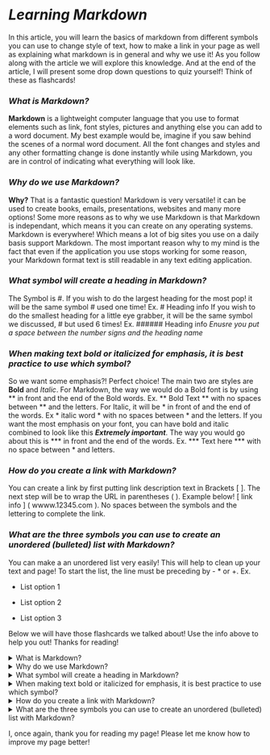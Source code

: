# ***Learning Markdown***

In this article, you will learn the basics of markdown from different symbols you can use to change style of text, how to make
a link in your page as well as explaining what markdown is in general and why we use it! As you follow along with the article
we will explore this knowledge. And at the end of the article, I will present some drop down questions to quiz yourself! Think of 
these as flashcards!


### *What is Markdown?*

**Markdown** is a lightweight computer language that you use to format elements such as link, font styles, pictures and anything else you can
add to a word document. My best example would be, imagine if you saw behind the scenes of a normal word document. All the font changes and styles and 
any other formatting change is done instantly while using Markdown, you are in control of indicating what everything will look like. 

### *Why do we use Markdown?*

**Why?** That is a fantastic question! Markdown is very versatile! it can be used to create books, emails, presentations, websites and many more options!
Some more reasons as to why we use Markdown is that Markdown is independant, which means it you can create on any operating systems. 
Markdown is everywhere! Which means a lot of big sites you use on a daily basis support Markdown. The most important reason why to my mind is the fact that
even if the application you use stops working for some reason, your Markdown format text is still readable in any text editing application.

### *What symbol will create a heading in Markdown?*

The Symbol is #. If you wish to do the largest heading for the most pop! it will be the same symbol # used one time! Ex. # Heading info
If you wish to do the smallest heading for a little eye grabber, it will be the same symbol we discussed, # but used 6 times! Ex. ###### Heading info
_Enusre you put a space between the number signs and the heading name_

### *When making text bold or italicized for emphasis, it is best practice to use which symbol?*

So we want some emphasis?! Perfect choice! The main two are styles are **Bold** and _Italic_.
For Markdown, the way we would do a Bold font is by using ** in front and the end of the Bold words. Ex. ** Bold Text ** with no spaces between ** and the letters.
For Italic, it will be * in front of and the end of the words. Ex * italic word * with no spaces between * and the letters.
If you want the most emphasis on your font, you can have bold and italic combined to look like this ***Extremely important***. 
The way you would go about this is *** in front and the end of the words. Ex. *** Text here *** with no space between * and letters.

### *How do you create a link with Markdown?*

You can create a link by first putting link description text in Brackets [ ]. The next step will be to wrap the URL in parentheses ( ). Example below!
[ link info ] ( wwww.12345.com ). No spaces between the symbols and the lettering to complete the link.

### *What are the three symbols you can use to create an unordered (bulleted) list with Markdown?*

You can make a an unordered list very easily! This will help to clean up your text and page! To start the list, the line must be preceding by - * or +. Ex.
- List option 1
* List option 2
+ List option 3


Below we will have those flashcards we talked about! Use the info above to help you out! Thanks for reading!


<details>

<summary>What is Markdown?</summary>

A lightweight computer language used to format elements to word documents and many other products
such as books, links, emails, presentations and many more!

</details>

<details>

<summary>Why do we use Markdown?</summary>

+Versatile
+Independant
+Future Proof
+Markdown is Everywhere

</details>

<details>

<summary>What symbol will create a heading in Markdown?</summary>

The number sign! #

Remember! 1 # for largest heading, 6 # for smallest heading.

</details>

<details>

<summary>When making text bold or italicized for emphasis, it is best practice to use which symbol?</summary>

Bold formatting is ** at the beginning and end of the words with no spaces.
Italic formatting is * at the beginning and end of the words with no spaces.
For the combo, it is *** at the beginning and end of the words with no spaces.

</details>

<details>

<summary>How do you create a link with Markdown?</summary>

First putting link description text in Brackets [ ]. The next step will be to wrap the URL in parentheses ( ). Example below!
[ link info ] ( wwww.12345.com ). No spaces between the symbols and the lettering to complete the link.

</details>

<details>

<summary>What are the three symbols you can use to create an unordered (bulleted) list with Markdown?</summary>

The line must be preceding by -,* or +. Ex.
- List option 1
* List option 2
+ List option 3

</details>


I, once again, thank you for reading my page! Please let me know how to improve my page better!
























